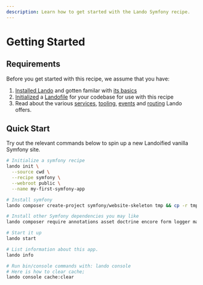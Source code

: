 ```yaml
---
description: Learn how to get started with the Lando Symfony recipe.
---
```


# Getting Started

## Requirements

Before you get started with this recipe, we assume that you have:

1. [Installed Lando](https://docs.lando.dev/installation/system-requirements.html) and gotten familar with [its basics](https://docs.lando.dev/started.html)
2. [Initialized](https://docs.lando.dev/cli/init.html) a [Landofile](https://docs.lando.dev/core/v3) for your codebase for use with this recipe
3. Read about the various [services](https://docs.lando.dev/core/v3/lando-service.html), [tooling](https://docs.lando.dev/core/v3/tooling.html), [events](https://docs.lando.dev/core/v3/events.html) and [routing](https://docs.lando.dev/core/v3/proxy.html) Lando offers.

## Quick Start

Try out the relevant commands below to spin up a new Landoified vanilla Symfony site.

```bash
# Initialize a symfony recipe
lando init \
  --source cwd \
  --recipe symfony \
  --webroot public \
  --name my-first-symfony-app

# Install symfony
lando composer create-project symfony/website-skeleton tmp && cp -r tmp/. . && rm -rf tmp

# Install other Symfony dependencies you may like
lando composer require annotations asset doctrine encore form logger maker profiler security security-guard stof/doctrine-extensions-bundle twig validator var-dumper

# Start it up
lando start

# List information about this app.
lando info

# Run bin/console commands with: lando console
# Here is how to clear cache; 
lando console cache:clear
```

